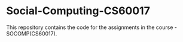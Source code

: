 # Social-Computing-CS60017

This repository contains the code for the assignments in the course - SOCOMP(CS60017).
